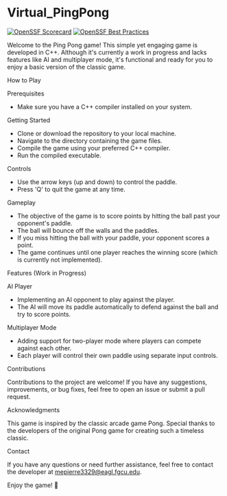 # Virtual_PingPong

[![OpenSSF Scorecard](htt‌ps://api.securityscorecards.dev/projects/github.com/{LanguageCodem}/{https://github.com/LanguageCodem/Virtual_PingPong.git}/badge)](htt‌ps://securityscorecards.dev/viewer/?uri=github.com/{LanguageCodem}/{https://github.com/LanguageCodem/Virtual_PingPong.git})
[![OpenSSF Best Practices](https://www.bestpractices.dev/projects/5621/{LanguageCodem}/{https://github.com/LanguageCodem/Virtual_PingPong.git}/badge)](https://www.bestpractices.dev/projects/5621)

Welcome to the Ping Pong game! This simple yet engaging game is developed in C++. Although it's currently a work in progress and lacks features like AI and multiplayer mode, it's functional and ready for you to enjoy a basic version of the classic game.

How to Play

Prerequisites

- Make sure you have a C++ compiler installed on your system.
  
Getting Started

- Clone or download the repository to your local machine.
- Navigate to the directory containing the game files.
- Compile the game using your preferred C++ compiler.
- Run the compiled executable.

Controls

- Use the arrow keys (up and down) to control the paddle.
- Press 'Q' to quit the game at any time.

Gameplay

- The objective of the game is to score points by hitting the ball past your opponent's paddle.
- The ball will bounce off the walls and the paddles.
- If you miss hitting the ball with your paddle, your opponent scores a point.
- The game continues until one player reaches the winning score (which is currently not implemented).

Features (Work in Progress)

AI Player
- Implementing an AI opponent to play against the player.
- The AI will move its paddle automatically to defend against the ball and try to score points.

Multiplayer Mode
- Adding support for two-player mode where players can compete against each other.
- Each player will control their own paddle using separate input controls.

Contributions

Contributions to the project are welcome! If you have any suggestions, improvements, or bug fixes, feel free to open an issue or submit a pull request.


Acknowledgments

This game is inspired by the classic arcade game Pong. Special thanks to the developers of the original Pong game for creating such a timeless classic.

Contact

If you have any questions or need further assistance, feel free to contact the developer at mepierre3329@eagl.fgcu.edu.

Enjoy the game! 🏓

